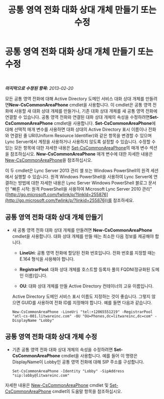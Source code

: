 ﻿---
title: 공통 영역 전화 대화 상대 개체 만들기 또는 수정
TOCTitle: 공통 영역 전화 대화 상대 개체 만들기 또는 수정
ms:assetid: eec33ad1-e4f2-49b2-91d6-d5a9d2e1714b
ms:mtpsurl: https://technet.microsoft.com/ko-kr/library/JJ994083(v=OCS.15)
ms:contentKeyID: 52056982
ms.date: 08/24/2015
mtps_version: v=OCS.15
ms.translationtype: HT
---

# 공통 영역 전화 대화 상대 개체 만들기 또는 수정

 

_**마지막으로 수정된 항목:** 2013-02-20_

모든 공통 영역 전화에 대해 Active Directory 도메인 서비스 대화 상대 개체를 만들려면**New-CsCommonAreaPhone** cmdlet을 사용합니다. 이 cmdlet은 공통 영역 전화에 사용할 새 대화 상대 개체를 만들거나, 기존 대화 상대 개체를 새 공통 영역 전화에 연결할 수 있습니다. 공통 영역 전화와 연결된 대화 상대 개체의 속성을 수정하려면**Set-CsCommonAreaPhone** cmdlet을 사용합니다. **Set-CsCommonAreaPhone**에 대해 선택적 매개 변수를 사용하면 대화 상대의 Active Directory 표시 이름이나 전화와 연결된 줄 URI(Uniform Resource Identifier)와 같은 항목을 변경할 수 있으며 Lync Server에서 계정을 사용하거나 사용하지 않도록 설정할 수 있습니다. 수정할 수 있는 모든 항목에 대한 자세한 내용은 [Set-CsCommonAreaPhone](set-cscommonareaphone.md)의 매개 변수 섹션을 참조하십시오. **New-CsCommonAreaPhone** 매개 변수에 대한 자세한 내용은 [New-CsCommonAreaPhone](new-cscommonareaphone.md)을 참조하십시오.

이 두 cmdlet은 Lync Server 2013 관리 셸 또는 Windows PowerShell의 원격 세션에서 실행할 수 있습니다. 원격 Windows PowerShell을 사용하여 Lync Server에 연결하는 방법에 대한 자세한 내용은 Lync Server Windows PowerShell 블로그 문서인 "빠른 시작: 원격 PowerShell을 사용하여 Microsoft Lync Server 2010 관리"([http://go.microsoft.com/fwlink/p/?linkId=255876](http://go.microsoft.com/fwlink/p/?linkid=255876))를 참조하세요.


## 공통 영역 전화 대화 상대 개체 만들기

  - 새 공통 영역 전화 대화 상대 개체를 만들려면 **New-CsCommonAreaPhone** cmdlet을 사용합니다. 대화 상대 개체를 만들 때는 최소한 다음 정보를 제공해야 합니다.
    
      - **LineUri**: 공통 영역 전화에 할당된 전화 번호입니다. 전화 번호를 지정할 때는 E.164 형식을 사용해야 합니다.
    
      - **RegistrarPool**: 대화 상대 개체를 호스트할 등록자 풀의 FQDN(정규화된 도메인 이름)입니다.
    
      - **OU**: 대화 상대 개체를 만들 Active Directory 컨테이너의 고유 이름입니다.
    
    Active Directory 도메인 서비스 표시 이름도 지정하는 것이 좋습니다. 그렇지 않으면 GUID를 사용하여 전화 ID를 지정해야 합니다. 예를 들면 다음과 같습니다.
    
        New-CsCommonAreaPhone -LineUri "tel:+12065551219" -RegistrarPool "atl-cs-001.litwareinc.com" -OU "OU=Phones,dc=litwareinc,dc=com" -DisplayName "Lobby"

## 공통 영역 전화 대화 상대 개체 수정

  - 기존 공통 영역 전화 대화 상대 개체의 속성을 수정하려면 **Set-CsCommonAreaPhone** cmdlet을 사용합니다. 예를 들어 이 명령은 DisplayName이 Lobby인 공통 영역 전화에 대해 SIP 주소를 구성합니다.
    
        Set-CsCommonAreaPhone -Identity "Lobby" -SipAddress "sip:lobby@litwareinc.com"

자세한 내용은 [New-CsCommonAreaPhone](new-cscommonareaphone.md) cmdlet 및 [Set-CsCommonAreaPhone](set-cscommonareaphone.md) cmdlet의 도움말 항목을 참조하십시오.

